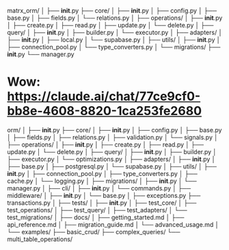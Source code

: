 matrx_orm/
│
├── __init__.py
├── core/
│   ├── __init__.py
│   ├── config.py
│   ├── base.py
│   ├── fields.py
│   └── relations.py
│
├── operations/
│   ├── __init__.py
│   ├── create.py
│   ├── read.py
│   ├── update.py
│   └── delete.py
│
├── query/
│   ├── __init__.py
│   ├── builder.py
│   └── executor.py
│
├── adapters/
│   ├── __init__.py
│   ├── local.py
│   └── supabase.py
│
├── utils/
│   ├── __init__.py
│   ├── connection_pool.py
│   └── type_converters.py
│
└── migrations/
    ├── __init__.py
    └── manager.py


# Wow: https://claude.ai/chat/77ce9cf0-bb8e-4608-8820-1ca253fe2680

orm/
│
├── __init__.py
├── core/
│   ├── __init__.py
│   ├── config.py
│   ├── base.py
│   ├── fields.py
│   ├── relations.py
│   ├── validation.py
│   └── signals.py
│
├── operations/
│   ├── __init__.py
│   ├── create.py
│   ├── read.py
│   ├── update.py
│   └── delete.py
│
├── query/
│   ├── __init__.py
│   ├── builder.py
│   ├── executor.py
│   └── optimizations.py
│
├── adapters/
│   ├── __init__.py
│   ├── base.py
│   ├── postgresql.py
│   └── supabase.py
│
├── utils/
│   ├── __init__.py
│   ├── connection_pool.py
│   ├── type_converters.py
│   ├── cache.py
│   └── logging.py
│
├── migrations/
│   ├── __init__.py
│   └── manager.py
│
├── cli/
│   ├── __init__.py
│   └── commands.py
│
├── middleware/
│   ├── __init__.py
│   └── base.py
│
├── exceptions.py
├── transactions.py
│
├── tests/
│   ├── __init__.py
│   ├── test_core/
│   ├── test_operations/
│   ├── test_query/
│   ├── test_adapters/
│   └── test_migrations/
│
├── docs/
│   ├── getting_started.md
│   ├── api_reference.md
│   ├── migration_guide.md
│   └── advanced_usage.md
│
└── examples/
    ├── basic_crud/
    ├── complex_queries/
    └── multi_table_operations/
